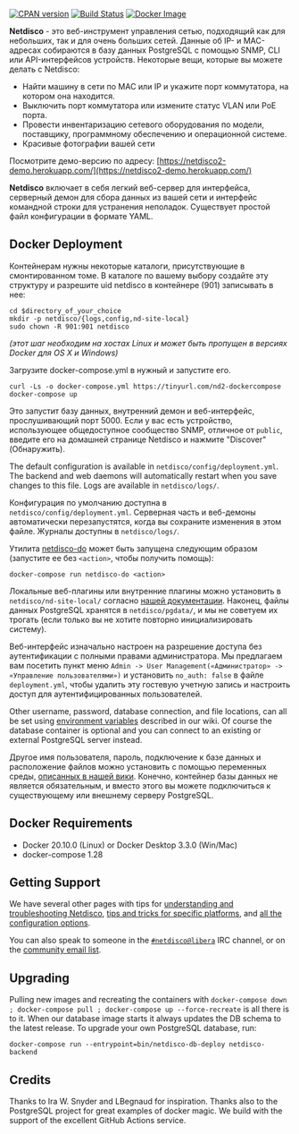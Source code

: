 [![CPAN version](https://badge.fury.io/pl/App-Netdisco.svg)](https://metacpan.org/pod/App::Netdisco)
[![Build Status](https://travis-ci.org/netdisco/netdisco.svg?branch=master)](https://travis-ci.org/netdisco/netdisco)
[![Docker Image](https://img.shields.io/badge/docker%20images-ready-blue.svg)](https://store.docker.com/community/images/netdisco/netdisco)

**Netdisco** - это веб-инструмент управления сетью, подходящий как для небольших, так и для очень больших сетей. Данные об IP- и MAC-адресах собираются в базу данных PostgreSQL с помощью SNMP, CLI или API-интерфейсов устройств. Некоторые вещи, которые вы можете делать с Netdisco:

* Найти машину в сети по MAC или IP и укажите порт коммутатора, на котором она находится.
* Выключить порт коммутатора или измените статус VLAN или PoE порта.
* Провести инвентаризацию сетевого оборудования по модели, поставщику, программному обеспечению и операционной системе.
* Красивые фотографии вашей сети

Посмотрите демо-версию по адресу: [https://netdisco2-demo.herokuapp.com/](https://netdisco2-demo.herokuapp.com/)

**Netdisco** включает в себя легкий веб-сервер для интерфейса, серверный демон для сбора данных из вашей сети и интерфейс командной строки для устранения неполадок. Существует простой файл конфигурации в формате YAML.

##  Docker Deployment

Контейнерам нужны некоторые каталоги, присутствующие в смонтированном томе. В каталоге по вашему выбору создайте эту структуру и разрешите uid netdisco в контейнере (901) записывать в нее:

    cd $directory_of_your_choice
    mkdir -p netdisco/{logs,config,nd-site-local} 
    sudo chown -R 901:901 netdisco

*(этот шаг необходим на хостах Linux и может быть пропущен в версиях Docker для OS X и Windows)*

Загрузите docker-compose.yml в нужный и запустите его.

    curl -Ls -o docker-compose.yml https://tinyurl.com/nd2-dockercompose
    docker-compose up

Это запустит базу данных, внутренний демон и веб-интерфейс, прослушивающий порт 5000. Если у вас есть устройство, использующее общедоступное сообщество SNMP, отличное от `public`, введите его на домашней странице Netdisco и нажмите  "Discover"(Обнаружить).

The default configuration is available in `netdisco/config/deployment.yml`. The backend and web daemons will automatically restart when you save changes to this file. Logs are available in `netdisco/logs/`.

Конфигурация по умолчанию доступна в `netdisco/config/deployment.yml`. Серверная часть и веб-демоны автоматически перезапустятся, когда вы сохраните изменения в этом файле. Журналы доступны в `netdisco/logs/`.

Утилита [netdisco-do](https://metacpan.org/dist/App-Netdisco/view/bin/netdisco-do) может быть запущена следующим образом (запустите ее без `<action>`, чтобы получить помощь):

    docker-compose run netdisco-do <action>

Локальные веб-плагины или внутренние плагины можно установить в `netdisco/nd-site-local/` согласно [нашей документации](https://github.com/netdisco/netdisco/wiki). Наконец, файлы данных PostgreSQL хранятся в `netdisco/pgdata/`, и мы не советуем их трогать (если только вы не хотите повторно инициализировать систему).

Веб-интерфейс изначально настроен на разрешение доступа без аутентификации с полными правами администратора. Мы предлагаем вам посетить пункт меню `Admin -> User Management(«Администратор» -> «Управление пользователями»)` и установить `no_auth: false` в файле `deployment.yml`, чтобы удалить эту гостевую учетную запись и настроить доступ для аутентифицированных пользователей.

Other username, password, database connection, and file locations, can all be set using [environment variables](https://github.com/netdisco/netdisco/wiki/Environment-Variables) described in our wiki. Of course the database container is optional and you can connect to an existing or external PostgreSQL server instead.

Другое имя пользователя, пароль, подключение к базе данных и расположение файлов можно установить с помощью переменных среды, [описанных в нашей вики](https://github.com/netdisco/netdisco/wiki/Environment-Variables). Конечно, контейнер базы данных не является обязательным, и вместо этого вы можете подключиться к существующему или внешнему серверу PostgreSQL.

##  Docker Requirements

 * Docker 20.10.0 (Linux) or Docker Desktop 3.3.0 (Win/Mac) 
 * docker-compose 1.28

## Getting Support

We have several other pages with tips for [understanding and troubleshooting Netdisco](https://github.com/netdisco/netdisco/wiki/Troubleshooting), [tips and tricks for specific platforms](https://github.com/netdisco/netdisco/wiki/Vendor-Tips), and [all the configuration options](https://github.com/netdisco/netdisco/wiki/Configuration).

You can also speak to someone in the [`#netdisco@libera`](https://kiwiirc.com/nextclient/irc.libera.chat/netdisco) IRC channel, or on the [community email list](https://lists.sourceforge.net/lists/listinfo/netdisco-users).

## Upgrading

Pulling new images and recreating the containers with `docker-compose down ; docker-compose pull ; docker-compose up --force-recreate` is all there is to it. When our database image starts it always updates the DB schema to the latest release. To upgrade your own PostgreSQL database, run:

    docker-compose run --entrypoint=bin/netdisco-db-deploy netdisco-backend

## Credits

Thanks to Ira W. Snyder and LBegnaud for inspiration. Thanks also to the PostgreSQL project for great examples of docker magic. We build with the support of the excellent GitHub Actions service. 
